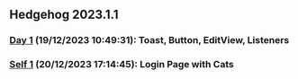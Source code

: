 ## Hedgehog 2023.1.1
### [Day 1](https://github.com/Penguin5681/Android-Dev-Labs/tree/main/Day-1) (19/12/2023 10:49:31): Toast, Button, EditView, Listeners 
### [Self 1]() (20/12/2023 17:14:45): Login Page with Cats 
